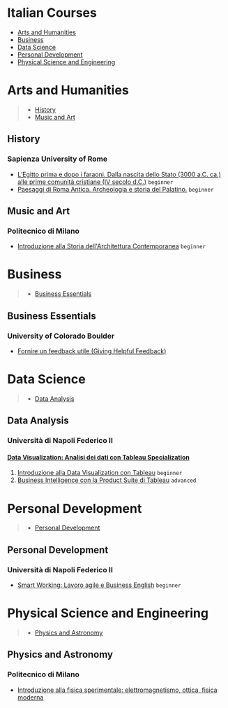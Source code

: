 # Italian Courses
 - [Arts and Humanities](#arts-and-humanities)
 - [Business](#business)
 - [Data Science](#data-science)
 - [Personal Development](#personal-development)
 - [Physical Science and Engineering](#physical-science-and-engineering)
# Arts and Humanities
> - [History](#history)
> - [Music and Art](#music-and-art)
## History
### Sapienza University of Rome
 - [L’Egitto prima e dopo i faraoni. Dalla nascita dello Stato (3000 a.C. ca.) alle prime comunità cristiane (IV secolo d.C.)](https://www.coursera.org/learn/egitto) `beginner`
 - [Paesaggi di Roma Antica. Archeologia e storia del Palatino.](https://www.coursera.org/learn/paesaggi-roma-antica) `beginner`
## Music and Art
### Politecnico di Milano
 - [Introduzione alla Storia dell'Architettura Contemporanea](https://www.coursera.org/learn/architettura-contemporanea) `beginner`
# Business
> - [Business Essentials](#business-essentials)
## Business Essentials
### University of Colorado Boulder
 - [Fornire un feedback utile (Giving Helpful Feedback)](https://www.coursera.org/learn/feedback-it)
# Data Science
> - [Data Analysis](#data-analysis)
## Data Analysis
### Università di Napoli Federico II
#### [Data Visualization: Analisi dei dati con Tableau Specialization](https://www.coursera.org/specializations/data-visualization-con-tableau)
1. [Introduzione alla Data Visualization con Tableau](https://www.coursera.org/learn/introduzione-data-visualization-tableau) `beginner`
3. [Business Intelligence con la Product Suite di Tableau](https://www.coursera.org/learn/business-intelligence-con-tableau) `advanced`
# Personal Development
> - [Personal Development](#personal-development)
## Personal Development
### Università di Napoli Federico II
 - [Smart Working: Lavoro agile e Business English](https://www.coursera.org/learn/smart-working-lavoro-agile-business-english) `beginner`
# Physical Science and Engineering
> - [Physics and Astronomy](#physics-and-astronomy)
## Physics and Astronomy
### Politecnico di Milano
 - [Introduzione alla fisica sperimentale: elettromagnetismo, ottica, fisica moderna](https://www.coursera.org/learn/fisica-sperimentale-fisica-moderna)
